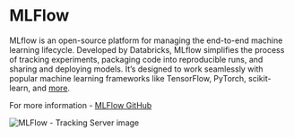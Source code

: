 # MLFlow 


MLflow is an open-source platform for managing the end-to-end machine learning lifecycle. Developed by Databricks, MLflow simplifies the process of tracking experiments, packaging code into reproducible runs, and sharing and deploying models. It’s designed to work seamlessly with popular machine learning frameworks like TensorFlow, PyTorch, scikit-learn, and [more](https://medium.com/@roshmitadey/mastering-machine-learning-model-lifecycle-with-mlflow-ff0e81c5963a). 


For more information - [MLFlow GitHub](https://github.com/mlflow/mlflow/blob/master/README.md) 



![MLFlow - Tracking Server image](https://mlflow.org/docs/latest/assets/images/tracking-setup-overview-3d8cfd511355d9379328d69573763331.png)
